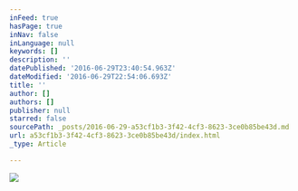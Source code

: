 ```yaml
---
inFeed: true
hasPage: true
inNav: false
inLanguage: null
keywords: []
description: ''
datePublished: '2016-06-29T23:40:54.963Z'
dateModified: '2016-06-29T22:54:06.693Z'
title: ''
author: []
authors: []
publisher: null
starred: false
sourcePath: _posts/2016-06-29-a53cf1b3-3f42-4cf3-8623-3ce0b85be43d.md
url: a53cf1b3-3f42-4cf3-8623-3ce0b85be43d/index.html
_type: Article

---
```

![](https://the-grid-user-content.s3-us-west-2.amazonaws.com/ab26d66a-2c60-4512-90e4-8499bb7090f8.jpg)